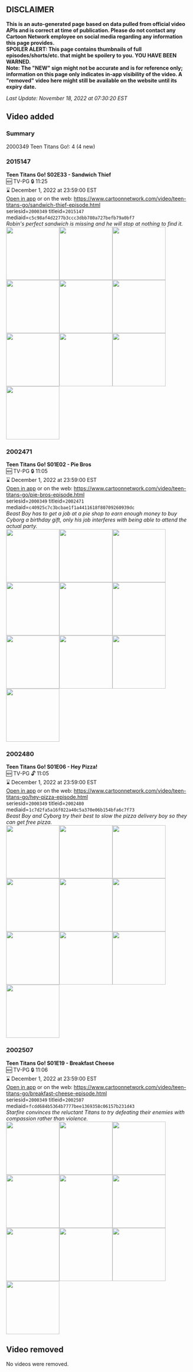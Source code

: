 ## DISCLAIMER
**This is an auto-generated page based on data pulled from official video APIs and is correct at time of publication. Please do not contact any Cartoon Network employee on social media regarding any information this page provides.**  
**SPOILER ALERT: This page contains thumbnails of full episodes/shorts/etc. that might be spoilery to you. YOU HAVE BEEN WARNED.**  
**Note: The "NEW" sign might not be accurate and is for reference only; information on this page only indicates in-app visibility of the video. A "removed" video here might still be available on the website until its expiry date.**  

_Last Update: November 18, 2022 at 07:30:20 EST_
## Video added
### Summary
2000349 Teen Titans Go!: 4 (4 new)  
### 2015147
**Teen Titans Go! S02E33 - Sandwich Thief**  
🆕 TV-PG 🔒 11:25  
⌛ December 1, 2022 at 23:59:00 EST  
[Open in app](https://cnvideo.sercomkc.org/redirector.html?type=cnapp&seriesid=2000349&titleid=2015147&mediaid=c5c98af4d2277b3ccc3dbb780a727befb79a0bf7) or on the web: https://www.cartoonnetwork.com/video/teen-titans-go/sandwich-thief-episode.html  
seriesid=`2000349` titleid=`2015147` mediaid=`c5c98af4d2277b3ccc3dbb780a727befb79a0bf7`  
_Robin's perfect sandwich is missing and he will stop at nothing to find it._  
<a href="https://s3.amazonaws.com/cartoonorchestrator/2015147_001_1280x720.jpg"><img src="https://s3.amazonaws.com/cartoonorchestrator/2015147_001_640x360.jpg" height="144px" /></a><a href="https://s3.amazonaws.com/cartoonorchestrator/2015147_002_1280x720.jpg"><img src="https://s3.amazonaws.com/cartoonorchestrator/2015147_002_640x360.jpg" height="144px" /></a><a href="https://s3.amazonaws.com/cartoonorchestrator/2015147_003_1280x720.jpg"><img src="https://s3.amazonaws.com/cartoonorchestrator/2015147_003_640x360.jpg" height="144px" /></a><a href="https://s3.amazonaws.com/cartoonorchestrator/2015147_004_1280x720.jpg"><img src="https://s3.amazonaws.com/cartoonorchestrator/2015147_004_640x360.jpg" height="144px" /></a><a href="https://s3.amazonaws.com/cartoonorchestrator/2015147_005_1280x720.jpg"><img src="https://s3.amazonaws.com/cartoonorchestrator/2015147_005_640x360.jpg" height="144px" /></a><a href="https://s3.amazonaws.com/cartoonorchestrator/2015147_006_1280x720.jpg"><img src="https://s3.amazonaws.com/cartoonorchestrator/2015147_006_640x360.jpg" height="144px" /></a><a href="https://s3.amazonaws.com/cartoonorchestrator/2015147_007_1280x720.jpg"><img src="https://s3.amazonaws.com/cartoonorchestrator/2015147_007_640x360.jpg" height="144px" /></a><a href="https://s3.amazonaws.com/cartoonorchestrator/2015147_008_1280x720.jpg"><img src="https://s3.amazonaws.com/cartoonorchestrator/2015147_008_640x360.jpg" height="144px" /></a><a href="https://s3.amazonaws.com/cartoonorchestrator/2015147_009_1280x720.jpg"><img src="https://s3.amazonaws.com/cartoonorchestrator/2015147_009_640x360.jpg" height="144px" /></a><a href="https://s3.amazonaws.com/cartoonorchestrator/2015147_010_1280x720.jpg"><img src="https://s3.amazonaws.com/cartoonorchestrator/2015147_010_640x360.jpg" height="144px" /></a>
### 2002471
**Teen Titans Go! S01E02 - Pie Bros**  
🆕 TV-PG 🔒 11:05  
⌛ December 1, 2022 at 23:59:00 EST  
[Open in app](https://cnvideo.sercomkc.org/redirector.html?type=cnapp&seriesid=2000349&titleid=2002471&mediaid=c40925c7c3bcbae1f1a4411618f80709260939dc) or on the web: https://www.cartoonnetwork.com/video/teen-titans-go/pie-bros-episode.html  
seriesid=`2000349` titleid=`2002471` mediaid=`c40925c7c3bcbae1f1a4411618f80709260939dc`  
_Beast Boy has to get a job at a pie shop to earn enough money to buy Cyborg a birthday gift, only his job interferes with being able to attend the actual party._  
<a href="https://s3.amazonaws.com/cartoonorchestrator/2002471_001_1280x720.jpg"><img src="https://s3.amazonaws.com/cartoonorchestrator/2002471_001_640x360.jpg" height="144px" /></a><a href="https://s3.amazonaws.com/cartoonorchestrator/2002471_002_1280x720.jpg"><img src="https://s3.amazonaws.com/cartoonorchestrator/2002471_002_640x360.jpg" height="144px" /></a><a href="https://s3.amazonaws.com/cartoonorchestrator/2002471_003_1280x720.jpg"><img src="https://s3.amazonaws.com/cartoonorchestrator/2002471_003_640x360.jpg" height="144px" /></a><a href="https://s3.amazonaws.com/cartoonorchestrator/2002471_004_1280x720.jpg"><img src="https://s3.amazonaws.com/cartoonorchestrator/2002471_004_640x360.jpg" height="144px" /></a><a href="https://s3.amazonaws.com/cartoonorchestrator/2002471_005_1280x720.jpg"><img src="https://s3.amazonaws.com/cartoonorchestrator/2002471_005_640x360.jpg" height="144px" /></a><a href="https://s3.amazonaws.com/cartoonorchestrator/2002471_006_1280x720.jpg"><img src="https://s3.amazonaws.com/cartoonorchestrator/2002471_006_640x360.jpg" height="144px" /></a><a href="https://s3.amazonaws.com/cartoonorchestrator/2002471_007_1280x720.jpg"><img src="https://s3.amazonaws.com/cartoonorchestrator/2002471_007_640x360.jpg" height="144px" /></a><a href="https://s3.amazonaws.com/cartoonorchestrator/2002471_008_1280x720.jpg"><img src="https://s3.amazonaws.com/cartoonorchestrator/2002471_008_640x360.jpg" height="144px" /></a><a href="https://s3.amazonaws.com/cartoonorchestrator/2002471_009_1280x720.jpg"><img src="https://s3.amazonaws.com/cartoonorchestrator/2002471_009_640x360.jpg" height="144px" /></a><a href="https://s3.amazonaws.com/cartoonorchestrator/2002471_010_1280x720.jpg"><img src="https://s3.amazonaws.com/cartoonorchestrator/2002471_010_640x360.jpg" height="144px" /></a>
### 2002480
**Teen Titans Go! S01E06 - Hey Pizza!**  
🆕 TV-PG 🔓 11:05  
⌛ December 1, 2022 at 23:59:00 EST  
[Open in app](https://cnvideo.sercomkc.org/redirector.html?type=cnapp&seriesid=2000349&titleid=2002480&mediaid=1c7d2fa5a16f022a40c5a370e06b154bfa6c7f73) or on the web: https://www.cartoonnetwork.com/video/teen-titans-go/hey-pizza-episode.html  
seriesid=`2000349` titleid=`2002480` mediaid=`1c7d2fa5a16f022a40c5a370e06b154bfa6c7f73`  
_Beast Boy and Cyborg try their best to slow the pizza delivery boy so they can get free pizza._  
<a href="https://s3.amazonaws.com/cartoonorchestrator/2002480_001_1280x720.jpg"><img src="https://s3.amazonaws.com/cartoonorchestrator/2002480_001_640x360.jpg" height="144px" /></a><a href="https://s3.amazonaws.com/cartoonorchestrator/2002480_002_1280x720.jpg"><img src="https://s3.amazonaws.com/cartoonorchestrator/2002480_002_640x360.jpg" height="144px" /></a><a href="https://s3.amazonaws.com/cartoonorchestrator/2002480_003_1280x720.jpg"><img src="https://s3.amazonaws.com/cartoonorchestrator/2002480_003_640x360.jpg" height="144px" /></a><a href="https://s3.amazonaws.com/cartoonorchestrator/2002480_004_1280x720.jpg"><img src="https://s3.amazonaws.com/cartoonorchestrator/2002480_004_640x360.jpg" height="144px" /></a><a href="https://s3.amazonaws.com/cartoonorchestrator/2002480_005_1280x720.jpg"><img src="https://s3.amazonaws.com/cartoonorchestrator/2002480_005_640x360.jpg" height="144px" /></a><a href="https://s3.amazonaws.com/cartoonorchestrator/2002480_006_1280x720.jpg"><img src="https://s3.amazonaws.com/cartoonorchestrator/2002480_006_640x360.jpg" height="144px" /></a><a href="https://s3.amazonaws.com/cartoonorchestrator/2002480_007_1280x720.jpg"><img src="https://s3.amazonaws.com/cartoonorchestrator/2002480_007_640x360.jpg" height="144px" /></a><a href="https://s3.amazonaws.com/cartoonorchestrator/2002480_008_1280x720.jpg"><img src="https://s3.amazonaws.com/cartoonorchestrator/2002480_008_640x360.jpg" height="144px" /></a><a href="https://s3.amazonaws.com/cartoonorchestrator/2002480_009_1280x720.jpg"><img src="https://s3.amazonaws.com/cartoonorchestrator/2002480_009_640x360.jpg" height="144px" /></a><a href="https://s3.amazonaws.com/cartoonorchestrator/2002480_010_1280x720.jpg"><img src="https://s3.amazonaws.com/cartoonorchestrator/2002480_010_640x360.jpg" height="144px" /></a>
### 2002507
**Teen Titans Go! S01E19 - Breakfast Cheese**  
🆕 TV-PG 🔒 11:06  
⌛ December 1, 2022 at 23:59:00 EST  
[Open in app](https://cnvideo.sercomkc.org/redirector.html?type=cnapp&seriesid=2000349&titleid=2002507&mediaid=fcdd684b5364b7777bee1369358c06157b231d43) or on the web: https://www.cartoonnetwork.com/video/teen-titans-go/breakfast-cheese-episode.html  
seriesid=`2000349` titleid=`2002507` mediaid=`fcdd684b5364b7777bee1369358c06157b231d43`  
_Starfire convinces the reluctant Titans to try defeating their enemies with compassion rather than violence._  
<a href="https://s3.amazonaws.com/cartoonorchestrator/2002507_001_1280x720.jpg"><img src="https://s3.amazonaws.com/cartoonorchestrator/2002507_001_640x360.jpg" height="144px" /></a><a href="https://s3.amazonaws.com/cartoonorchestrator/2002507_002_1280x720.jpg"><img src="https://s3.amazonaws.com/cartoonorchestrator/2002507_002_640x360.jpg" height="144px" /></a><a href="https://s3.amazonaws.com/cartoonorchestrator/2002507_003_1280x720.jpg"><img src="https://s3.amazonaws.com/cartoonorchestrator/2002507_003_640x360.jpg" height="144px" /></a><a href="https://s3.amazonaws.com/cartoonorchestrator/2002507_004_1280x720.jpg"><img src="https://s3.amazonaws.com/cartoonorchestrator/2002507_004_640x360.jpg" height="144px" /></a><a href="https://s3.amazonaws.com/cartoonorchestrator/2002507_005_1280x720.jpg"><img src="https://s3.amazonaws.com/cartoonorchestrator/2002507_005_640x360.jpg" height="144px" /></a><a href="https://s3.amazonaws.com/cartoonorchestrator/2002507_006_1280x720.jpg"><img src="https://s3.amazonaws.com/cartoonorchestrator/2002507_006_640x360.jpg" height="144px" /></a><a href="https://s3.amazonaws.com/cartoonorchestrator/2002507_007_1280x720.jpg"><img src="https://s3.amazonaws.com/cartoonorchestrator/2002507_007_640x360.jpg" height="144px" /></a><a href="https://s3.amazonaws.com/cartoonorchestrator/2002507_008_1280x720.jpg"><img src="https://s3.amazonaws.com/cartoonorchestrator/2002507_008_640x360.jpg" height="144px" /></a><a href="https://s3.amazonaws.com/cartoonorchestrator/2002507_009_1280x720.jpg"><img src="https://s3.amazonaws.com/cartoonorchestrator/2002507_009_640x360.jpg" height="144px" /></a><a href="https://s3.amazonaws.com/cartoonorchestrator/2002507_010_1280x720.jpg"><img src="https://s3.amazonaws.com/cartoonorchestrator/2002507_010_640x360.jpg" height="144px" /></a>
## Video removed
No videos were removed.  

